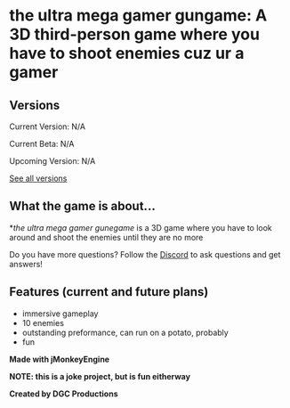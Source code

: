 
# **the ultra mega gamer gungame: A 3D third-person game where you have to shoot enemies cuz ur a gamer**

## **Versions**
Current Version: N/A

Current Beta: N/A

Upcoming Version: N/A

[See all versions]()

## **What the game is about...**

**the ultra mega gamer gunegame* is a 3D game where you have to look around and shoot the enemies until they are no more

Do you have more questions? Follow the [Discord](https://discord.gg/JvyF9Pq) to ask questions and get answers!

## **Features (current and future plans)**
- immersive gameplay
- 10 enemies
- outstanding preformance, can run on a potato, probably
- fun
 
 **Made with jMonkeyEngine**
 
 **NOTE: this is a joke project, but is fun eitherway**
 
 **Created by DGC Productions**
